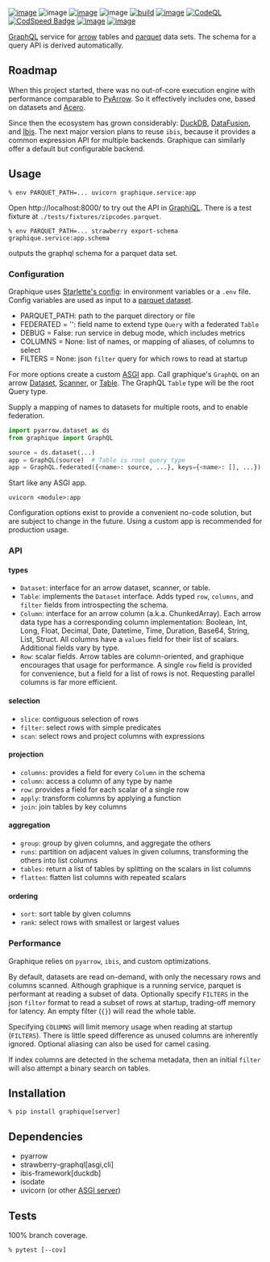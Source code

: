 [![image](https://img.shields.io/pypi/v/graphique.svg)](https://pypi.org/project/graphique/)
![image](https://img.shields.io/pypi/pyversions/graphique.svg)
[![image](https://pepy.tech/badge/graphique)](https://pepy.tech/project/graphique)
![image](https://img.shields.io/pypi/status/graphique.svg)
[![build](https://github.com/coady/graphique/actions/workflows/build.yml/badge.svg)](https://github.com/coady/graphique/actions/workflows/build.yml)
[![image](https://codecov.io/gh/coady/graphique/branch/main/graph/badge.svg)](https://codecov.io/gh/coady/graphique/)
[![CodeQL](https://github.com/coady/graphique/actions/workflows/github-code-scanning/codeql/badge.svg)](https://github.com/coady/graphique/actions/workflows/github-code-scanning/codeql)
[![CodSpeed Badge](https://img.shields.io/endpoint?url=https://codspeed.io/badge.json)](https://codspeed.io/coady/graphique)
[![image](https://img.shields.io/endpoint?url=https://raw.githubusercontent.com/astral-sh/ruff/main/assets/badge/v2.json)](https://github.com/astral-sh/ruff)
[![image](https://mypy-lang.org/static/mypy_badge.svg)](https://mypy-lang.org/)

[GraphQL](https://graphql.org) service for [arrow](https://arrow.apache.org) tables and [parquet](https://parquet.apache.org) data sets. The schema for a query API is derived automatically.

## Roadmap
When this project started, there was no out-of-core execution engine with performance comparable to [PyArrow](https://arrow.apache.org/docs/python/index.html). So it effectively includes one, based on datasets and [Acero](https://arrow.apache.org/docs/python/api/acero.html).

Since then the ecosystem has grown considerably: [DuckDB](https://duckdb.org), [DataFusion](https://datafusion.apache.org), and [Ibis](https://ibis-project.org). The next major version plans to reuse `ibis`, because it provides a common expression API for multiple backends. Graphique can similarly offer a default but configurable backend.

## Usage
```console
% env PARQUET_PATH=... uvicorn graphique.service:app
```

Open http://localhost:8000/ to try out the API in [GraphiQL](https://github.com/graphql/graphiql/tree/main/packages/graphiql#readme). There is a test fixture at `./tests/fixtures/zipcodes.parquet`.

```console
% env PARQUET_PATH=... strawberry export-schema graphique.service:app.schema
```
outputs the graphql schema for a parquet data set.

### Configuration
Graphique uses [Starlette's config](https://www.starlette.io/config/): in environment variables or a `.env` file. Config variables are used as input to a [parquet dataset](https://arrow.apache.org/docs/python/dataset.html).

* PARQUET_PATH: path to the parquet directory or file
* FEDERATED = '': field name to extend type `Query` with a federated `Table` 
* DEBUG = False: run service in debug mode, which includes metrics
* COLUMNS = None: list of names, or mapping of aliases, of columns to select
* FILTERS = None: json `filter` query for which rows to read at startup

For more options create a custom [ASGI](https://asgi.readthedocs.io/en/latest/index.html) app. Call graphique's `GraphQL` on an arrow [Dataset](https://arrow.apache.org/docs/python/api/dataset.html), [Scanner](https://arrow.apache.org/docs/python/generated/pyarrow.dataset.Scanner.html), or [Table](https://arrow.apache.org/docs/python/generated/pyarrow.Table.html). The GraphQL `Table` type will be the root Query type.

Supply a mapping of names to datasets for multiple roots, and to enable federation.

```python
import pyarrow.dataset as ds
from graphique import GraphQL

source = ds.dataset(...)
app = GraphQL(source)  # Table is root query type
app = GraphQL.federated({<name>: source, ...}, keys={<name>: [], ...})  # Tables on federated fields
```

Start like any ASGI app.

```console
uvicorn <module>:app
```

Configuration options exist to provide a convenient no-code solution, but are subject to change in the future. Using a custom app is recommended for production usage.

### API
#### types
* `Dataset`: interface for an arrow dataset, scanner, or table.
* `Table`: implements the `Dataset` interface. Adds typed `row`, `columns`, and `filter` fields from introspecting the schema.
* `Column`: interface for an arrow column (a.k.a. ChunkedArray). Each arrow data type has a corresponding column implementation: Boolean, Int, Long, Float, Decimal, Date, Datetime, Time, Duration, Base64, String, List, Struct. All columns have a `values` field for their list of scalars. Additional fields vary by type.
* `Row`: scalar fields. Arrow tables are column-oriented, and graphique encourages that usage for performance. A single `row` field is provided for convenience, but a field for a list of rows is not. Requesting parallel columns is far more efficient.

#### selection
* `slice`: contiguous selection of rows
* `filter`: select rows with simple predicates
* `scan`: select rows and project columns with expressions

#### projection
* `columns`: provides a field for every `Column` in the schema
* `column`: access a column of any type by name
* `row`: provides a field for each scalar of a single row
* `apply`: transform columns by applying a function
* `join`: join tables by key columns

#### aggregation
* `group`: group by given columns, and aggregate the others
* `runs`: partition on adjacent values in given columns, transforming the others into list columns
* `tables`: return a list of tables by splitting on the scalars in list columns
* `flatten`: flatten list columns with repeated scalars

#### ordering
* `sort`: sort table by given columns
* `rank`: select rows with smallest or largest values

### Performance
Graphique relies on `pyarrow`, `ibis`, and custom optimizations.

By default, datasets are read on-demand, with only the necessary rows and columns scanned. Although graphique is a running service, parquet is performant at reading a subset of data. Optionally specify `FILTERS` in the json `filter` format to read a subset of rows at startup, trading-off memory for latency. An empty filter (`{}`) will read the whole table.

Specifying `COLUMNS` will limit memory usage when reading at startup (`FILTERS`). There is little speed difference as unused columns are inherently ignored. Optional aliasing can also be used for camel casing.

If index columns are detected in the schema metadata, then an initial `filter` will also attempt a binary search on tables.

## Installation
```console
% pip install graphique[server]
```

## Dependencies
* pyarrow
* strawberry-graphql[asgi,cli]
* ibis-framework[duckdb]
* isodate
* uvicorn (or other [ASGI server](https://asgi.readthedocs.io/en/latest/implementations.html))

## Tests
100% branch coverage.

```console
% pytest [--cov]
```
